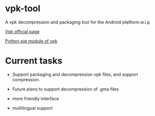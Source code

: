 # vpk-tool
A vpk decompression and packaging tool for the Android platform.w.i.p

[Vpk official page](https://wikipedia.org/wiki/Source_(game_engine))

[Python pip module of vpk](https://wikipedia.org/wiki/Source_(game_engine))


# Current tasks

- Support packaging and decompression vpk files, and support compression.

- Future plans to support decompression of .gma files

- more friendly interface

- multilingual support
